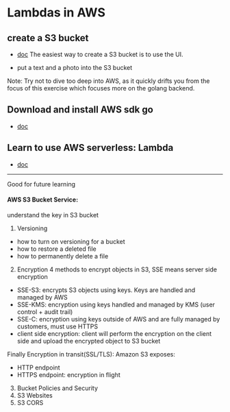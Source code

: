 # Lambdas in AWS

## create a S3 bucket
- [doc](https://docs.aws.amazon.com/AmazonS3/latest/userguide/create-bucket-overview.html) The easiest way to create a S3 bucket is to use the UI.

- put a text and a photo into the S3 bucket

Note: Try not to dive too deep into AWS, as it quickly drifts you from the focus of this exercise which focuses more on the golang backend.

## Download and install AWS sdk go
- [doc]()

## Learn to use AWS serverless: Lambda
- [doc]()

---
Good for future learning

#### AWS S3 Bucket Service:
understand the key in S3 bucket
1. Versioning
- how to turn on versioning for a bucket
- how to restore a deleted file
- how to permanently delete a file
2. Encryption
4 methods to encrypt objects in S3, SSE means server side encryption
- SSE-S3: encrypts S3 objects using keys. Keys are handled and managed by AWS
- SSE-KMS: encryption using keys handled and managed by KMS (user control + audit trail)
- SSE-C: encryption using keys outside of AWS and are fully managed by customers, must use HTTPS
- client side encryption: client will perform the encryption on the client side and upload the encrypted object to S3 bucket

Finally Encryption in transit(SSL/TLS):
Amazon S3 exposes:
- HTTP endpoint
- HTTPS endpoint: encryption in flight
3. Bucket Policies and Security
4. S3 Websites
5. S3 CORS